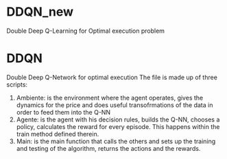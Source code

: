 # DDQN_new
Double Deep Q-Learning for Optimal execution problem

# DDQN
Double Deep Q-Network for optimal execution
The file is made up of three scripts:
1) Ambiente:
  is the environment where the agent operates, gives the dynamics for the price and does useful transofrmations
  of the data in order to feed them into the Q-NN
2) Agente:
  is the agent with his decision rules, builds the Q-NN, chooses a policy, calculates the reward for 
  every episode. This happens within the train method defined therein.
3) Main:
  is the main function that calls the others and sets up the training and testing of the algorithm, returns the actions and the rewards.
